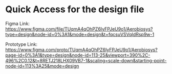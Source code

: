 # Quick Access for the design file
Figma Link: https://www.figma.com/file/TUqmA4qOhPZ6IyFPJeU9o1/Aerobiosys?type=design&node-id=0%3A1&mode=design&t=fqcsuVSVqIdRsp9w-1

Prototype Link: https://www.figma.com/proto/TUqmA4qOhPZ6IyFPJeU9o1/Aerobiosys?page-id=0%3A1&type=design&node-id=113-25&viewport=390%2C-496%2C0.12&t=8RETJ218LHX09VB7-1&scaling=scale-down&starting-point-node-id=113%3A25&mode=design
